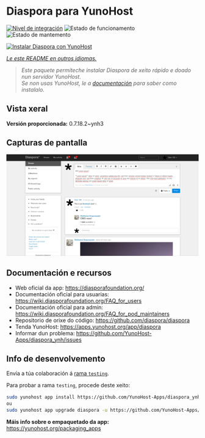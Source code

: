 <!--
NOTA: Este README foi creado automáticamente por <https://github.com/YunoHost/apps/tree/master/tools/readme_generator>
NON debe editarse manualmente.
-->

# Diaspora para YunoHost

[![Nivel de integración](https://dash.yunohost.org/integration/diaspora.svg)](https://dash.yunohost.org/appci/app/diaspora) ![Estado de funcionamento](https://ci-apps.yunohost.org/ci/badges/diaspora.status.svg) ![Estado de mantemento](https://ci-apps.yunohost.org/ci/badges/diaspora.maintain.svg)

[![Instalar Diaspora con YunoHost](https://install-app.yunohost.org/install-with-yunohost.svg)](https://install-app.yunohost.org/?app=diaspora)

*[Le este README en outros idiomas.](./ALL_README.md)*

> *Este paquete permíteche instalar Diaspora de xeito rápido e doado nun servidor YunoHost.*  
> *Se non usas YunoHost, le a [documentación](https://yunohost.org/install) para saber como instalalo.*

## Vista xeral



**Versión proporcionada:** 0.7.18.2~ynh3

## Capturas de pantalla

![Captura de pantalla de Diaspora](./doc/screenshots/Diaspora_latest.png)

## Documentación e recursos

- Web oficial da app: <https://diasporafoundation.org/>
- Documentación oficial para usuarias: <https://wiki.diasporafoundation.org/FAQ_for_users>
- Documentación oficial para admin: <https://wiki.diasporafoundation.org/FAQ_for_pod_maintainers>
- Repositorio de orixe do código: <https://github.com/diaspora/diaspora>
- Tenda YunoHost: <https://apps.yunohost.org/app/diaspora>
- Informar dun problema: <https://github.com/YunoHost-Apps/diaspora_ynh/issues>

## Info de desenvolvemento

Envía a túa colaboración á [rama `testing`](https://github.com/YunoHost-Apps/diaspora_ynh/tree/testing).

Para probar a rama `testing`, procede deste xeito:

```bash
sudo yunohost app install https://github.com/YunoHost-Apps/diaspora_ynh/tree/testing --debug
ou
sudo yunohost app upgrade diaspora -u https://github.com/YunoHost-Apps/diaspora_ynh/tree/testing --debug
```

**Máis info sobre o empaquetado da app:** <https://yunohost.org/packaging_apps>

